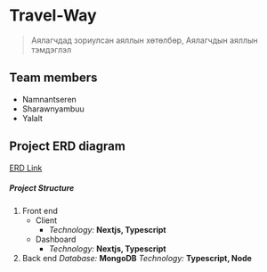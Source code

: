 # Travel-Way

> Аялагчдад зориулсан аяллын хөтөлбөр,
> Аялагчдын аяллын тэмдэглэл

## Team members
* Namnantseren
* Sharawnyambuu
* Yalalt

## Project ERD diagram
[ERD Link](https://github.com/Pinecone-aqua/travelway/blob/main/Travelway%20ERD.jpg)

##### Project Structure
1. Front end
    * Client
        * *Technology:* **Nextjs, Typescript**
    * Dashboard
        * *Technology:* **Nextjs, Typescript**
2. Back end
    *Database:* **MongoDB**
    *Technology:* **Typescript, Node**